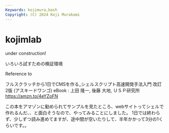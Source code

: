```yaml
---
Keywords: kojimura,bash
Copyright: (C) 2024 Koji Murakami
---
```


# kojimlab


under construction!

いろいろ試すための検証環境

Reference to

フルスクラッチから1日でCMSを作る_シェルスクリプト高速開発手法入門 改訂2版 (アスキードワンゴ) eBook : 上田 隆一, 後藤 大地, ＵＳＰ研究所
https://amzn.to/4eYZoFN

この本をアマゾンに勧められてサンプルを見たところ、webサイトってシェルで作れるんだ、、と面白そうなので、やってみることにしました。
1日では終わらず、少しずつ読み進めてますが、途中間が空いたりして、半年かかって3分の1くらいです。。
